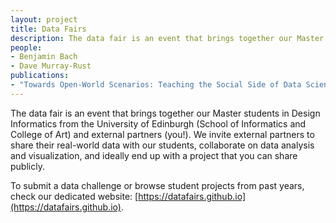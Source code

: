 ```yaml
---
layout: project
title: Data Fairs
description: The data fair is an event that brings together our Master students in Design Informatics from the University of Edinburgh (School of Informatics and College of Art) and external partners (you!). We invite external partners to share their real-world data with our students, collaborate on data analysis and visualization, and ideally end up with a project that you can share publicly.
people:
- Benjamin Bach
- Dave Murray-Rust
publications: 
- "Towards Open-World Scenarios: Teaching the Social Side of Data Science"
---
```


The data fair is an event that brings together our Master students in Design Informatics from the University of Edinburgh (School of Informatics and College of Art) and external partners (you!). We invite external partners to share their real-world data with our students, collaborate on data analysis and visualization, and ideally end up with a project that you can share publicly.

To submit a data challenge or browse student projects from past years, check our dedicated website: [https://datafairs.github.io](https://datafairs.github.io).
